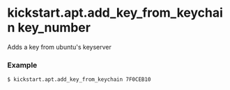 # kickstart.apt.add_key_from_keychain key_number
Adds a key from ubuntu's keyserver

### Example

```bash
$ kickstart.apt.add_key_from_keychain 7F0CEB10
```
